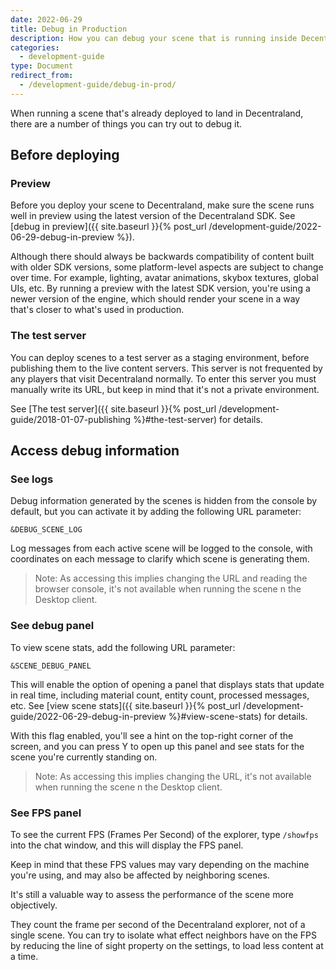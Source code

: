 ```yaml
---
date: 2022-06-29
title: Debug in Production
description: How you can debug your scene that is running inside Decentraland
categories:
  - development-guide
type: Document
redirect_from:
  - /development-guide/debug-in-prod/
---
```


When running a scene that's already deployed to land in Decentraland, there are a number of things you can try out to debug it.

## Before deploying

### Preview

Before you deploy your scene to Decentraland, make sure the scene runs well in preview using the latest version of the Decentraland SDK. See [debug in preview]({{ site.baseurl }}{% post_url /development-guide/2022-06-29-debug-in-preview %}).

Although there should always be backwards compatibility of content built with older SDK versions, some platform-level aspects are subject to change over time. For example, lighting, avatar animations, skybox textures, global UIs, etc. By running a preview with the latest SDK version, you're using a newer version of the engine, which should render your scene in a way that's closer to what's used in production.
 

### The test server 

You can deploy scenes to a test server as a staging environment, before publishing them to the live content servers. This server is not frequented by any players that visit Decentraland normally. To enter this server you must manually write its URL, but keep in mind that it's not a private environment.

See [The test server]({{ site.baseurl }}{% post_url /development-guide/2018-01-07-publishing %}#the-test-server) for details.


## Access debug information



### See logs

Debug information generated by the scenes is hidden from the console by default, but you can activate it by adding the following URL parameter:

`&DEBUG_SCENE_LOG`

Log messages from each active scene will be logged to the console, with coordinates on each message to clarify which scene is generating them.

> Note: As accessing this implies changing the URL and reading the browser console, it's not available when running the scene n the Desktop client.

### See debug panel

To view scene stats, add the following URL parameter:

`&SCENE_DEBUG_PANEL`

This will enable the option of opening a panel that displays stats that update in real time, including material count, entity count, processed messages, etc. See [view scene stats]({{ site.baseurl }}{% post_url /development-guide/2022-06-29-debug-in-preview %}#view-scene-stats) for details.

With this flag enabled, you'll see a hint on the top-right corner of the screen, and you can press Y to open up this panel and see stats for the scene you're currently standing on.

> Note: As accessing this implies changing the URL, it's not available when running the scene n the Desktop client.


### See FPS panel

To see the current FPS (Frames Per Second) of the explorer, type `/showfps` into the chat window, and this will display the FPS panel.

Keep in mind that these FPS values may vary depending on the machine you're using, and may also be affected by neighboring scenes.

It's still a valuable way to assess the performance of the scene more objectively.

They count the frame per second of the Decentraland explorer, not of a single scene. You can try to isolate what effect neighbors have on the FPS by reducing the line of sight property on the settings, to load less content at a time.








